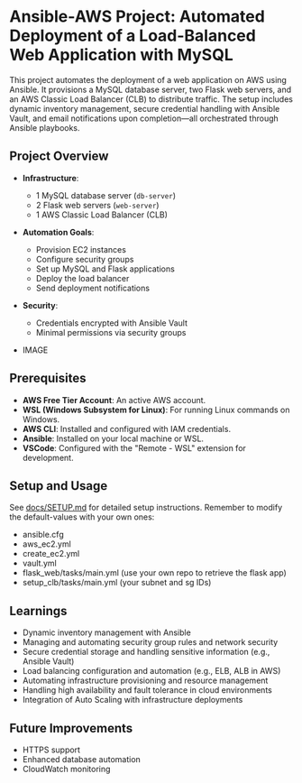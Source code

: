 # Ansible-AWS Project: Automated Deployment of a Load-Balanced Web Application with MySQL

This project automates the deployment of a web application on AWS using Ansible. It provisions a MySQL database server, two Flask web servers, and an AWS Classic Load Balancer (CLB) to distribute traffic. The setup includes dynamic inventory management, secure credential handling with Ansible Vault, and email notifications upon completion—all orchestrated through Ansible playbooks.

## Project Overview

- **Infrastructure**:
  - 1 MySQL database server (`db-server`)
  - 2 Flask web servers (`web-server`)
  - 1 AWS Classic Load Balancer (CLB)
- **Automation Goals**:
  - Provision EC2 instances
  - Configure security groups
  - Set up MySQL and Flask applications
  - Deploy the load balancer
  - Send deployment notifications
- **Security**:
  - Credentials encrypted with Ansible Vault
  - Minimal permissions via security groups
    
- IMAGE
  
## Prerequisites

- **AWS Free Tier Account**: An active AWS account.
- **WSL (Windows Subsystem for Linux)**: For running Linux commands on Windows.
- **AWS CLI**: Installed and configured with IAM credentials.
- **Ansible**: Installed on your local machine or WSL.
- **VSCode**: Configured with the "Remote - WSL" extension for development.

## Setup and Usage

See [docs/SETUP.md](docs/SETUP.md) for detailed setup instructions.
Remember to modify the default-values with your own ones:
  - ansible.cfg
  - aws_ec2.yml
  - create_ec2.yml
  - vault.yml
  - flask_web/tasks/main.yml (use your own repo to retrieve the flask app)
  - setup_clb/tasks/main.yml (your subnet and sg IDs)


## Learnings

- Dynamic inventory management with Ansible
- Managing and automating security group rules and network security
- Secure credential storage and handling sensitive information (e.g., Ansible Vault)
- Load balancing configuration and automation (e.g., ELB, ALB in AWS)
- Automating infrastructure provisioning and resource management
- Handling high availability and fault tolerance in cloud environments
- Integration of Auto Scaling with infrastructure deployments


## Future Improvements

- HTTPS support
- Enhanced database automation
- CloudWatch monitoring

